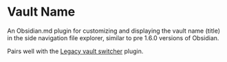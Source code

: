 # Vault Name

An Obsidian.md plugin for customizing and displaying the vault name (title) in the side navigation file explorer, similar to pre 1.6.0 versions of Obsidian.

Pairs well with the [Legacy vault switcher](https://github.com/Quorafind/Obsidian-Legacy-Vault-Switcher) plugin.

